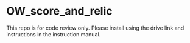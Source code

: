 # OW_score_and_relic
This repo is for code review only. Please install using the drive link and instructions in the instruction manual.
